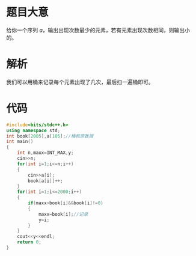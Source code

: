 # 题目大意
给你一个序列 $a$，输出出现次数最少的元素，若有元素出现次数相同，则输出小的。
# 解析
我们可以用桶来记录每个元素出现了几次，最后扫一遍桶即可。
# 代码
~~~cpp
#include<bits/stdc++.h>
using namespace std;
int book[2005],a[105];//桶和原数据
int main()
{
	int n,maxx=INT_MAX,y;
	cin>>n;
	for(int i=1;i<=n;i++)
	{
		cin>>a[i];
		book[a[i]]++;
	}
	for(int i=1;i<=2000;i++)
	{
		if(maxx>book[i]&&book[i]!=0)
		{
			maxx=book[i];//记录
			y=i;
		}
	}
	cout<<y<<endl;
	return 0;
}
~~~